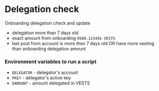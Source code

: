 # Delegation check

Onboarding delegation check and update

- delegation more than 7 days old
- exact amount from onboarding `9500.123456 VESTS`
- last post from account is more than 7 days old OR have more vesting than onboarding delegation amount


### Environment variables to run a script

- `DELEGATOR` - delegator's account
- `PKEY` - delegator's active key
- `DAMOUNT` - amount delegated in VESTS
